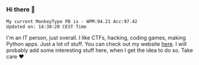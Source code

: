 ### Hi there 👋
<!-- PB START -->
```
My current MonkeyType PB is - WPM:94.21 Acc:97.42
Updated on: 14:38:28 CEST Time
```
<!-- PB END -->
I'm an IT person, just overall. I like CTFs, hacking, coding games, making Python apps. Just a lot of stuff.
You can check out my website [here](https://skill3472.github.io/).
I will probably add some interesting stuff here, when I get the idea to do so. Take care ❤️
